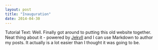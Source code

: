 ```yaml
---
layout: post
title: "Inauguration"
date: 2014-04-30
---
```


Tutorial Text: Well. Finally got around to putting this old website together. Neat thing about it - powered by [Jekyll](http://jekyllrb.com) and I can use Markdown to author my posts. It actually is a lot easier than I thought it was going to be.
